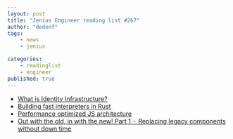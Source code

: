 ```yaml
---
layout: post
title: "Jenius Engineer reading list #267"
author: "dedenf"
tags:
    - news
    - jenius

categories:
    - readinglist
    - engineer
published: true
---
```


- [What is Identity Infrastructure?](https://auth0.com/blog/what-is-identity-infrastructure/)
- [Building fast interpreters in Rust](https://blog.cloudflare.com/building-fast-interpreters-in-rust/)
- [Performance optimized JS architecture](https://itnext.io/performance-optimized-js-architecture-e95241d061f)
- [Out with the old, in with the new! Part 1  -  Replacing legacy components without down time](https://tech.just-eat.com/2019/03/04/out-with-the-old-in-with-the-new-part-1-%E2%80%8A-%E2%80%8Areplacing-legacy-components-without-down-time/)
